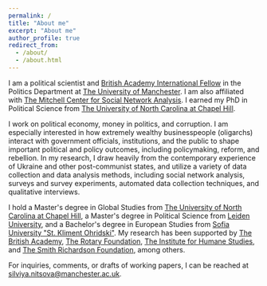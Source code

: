 ```yaml
---
permalink: /
title: "About me"
excerpt: "About me"
author_profile: true
redirect_from: 
  - /about/
  - /about.html
---
```


I am a political scientist and [British Academy International Fellow](https://www.thebritishacademy.ac.uk/funding/international-fellowships/international-fellowships-2023/#:~:text=PI%3A-,Dr%20Silviya%20Nitsova,-UK%20Sponsor%3A) in the Politics Department at [The University of Manchester](https://www.manchester.ac.uk/). I am also affiliated with [The Mitchell Center for Social Network Analysis](https://www.socialsciences.manchester.ac.uk/mitchell-centre/). I earned my PhD in Political Science from [The University of North Carolina at Chapel Hill](https://www.unc.edu/).

I work on political economy, money in politics, and corruption. I am especially interested in how extremely wealthy businesspeople (oligarchs) interact with government officials, institutions, and the public to shape important political and policy outcomes, including policymaking, reform, and rebellion. In my research, I draw heavily from the contemporary experience of Ukraine and other post-communist states, and utilize a variety of data collection and data analysis methods, including social network analysis, surveys and survey experiments, automated data collection techniques, and qualitative interviews.

I hold a Master's degree in Global Studies from [The University of North Carolina at Chapel Hill](https://www.unc.edu/), a Master's degree in Political Science from [Leiden University](https://www.universiteitleiden.nl/en), and a Bachelor's degree in European Studies from [Sofia University "St. Kliment Ohridski"](https://www.uni-sofia.bg/index.php/bul). My research has been supported by [The British Academy](https://www.thebritishacademy.ac.uk/), [The Rotary Foundation](https://www.rotary.org/en/our-programs/peace-fellowships?gclid=CjwKCAjwjOunBhB4EiwA94JWsHRVl6Vf-xC2qs7aLQw4613ZQUT1oG-1ERtE7Q4ih2YfZXogzKIgcRoCMM8QAvD_BwE), [The Institute for Humane Studies](https://www.theihs.org/), and [The Smith Richardson Foundation](https://www.srf.org/), among others.

For inquiries, comments, or drafts of working papers, I can be reached at [silviya.nitsova@manchester.ac.uk](mailto:silviya.nitsova@manchester.ac.uk).